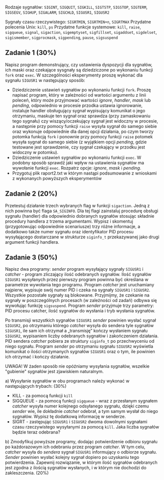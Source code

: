 Rodzaje sygnałów: `SIGINT`, `SIGQUIT`, `SIGKILL`, `SIGTSTP`, `SIGSTOP`, `SIGTERM`, `SIGSEGV`, `SIGHUP`, `SIGALARM`, `SIGCHLD`, `SIGUSR1`, `SIGUSR2`

Sygnały czasu rzeczywistego: `SIGRTMIN`, `SIGRTMIN+n`, `SIGRTMAX`
Przydatne polecenia Unix: `kill`, `ps`
Przydatne funkcje systemowe: `kill`, `raise`, `sigqueue`, `signal`, `sigaction`, `sigemptyset`, `sigfillset`, `sigaddset`, `sigdelset`, `sigismember`, `sigprocmask`, `sigpending`, `pause`, `sigsuspend`


## Zadanie 1 (30%)
Napisz program demonstrujący, czy ustawienia dyspozycji dla sygnałów, ich maski oraz czekające sysgnały są dziedziczone po wykonaniu funkcji `fork` oraz `exec`.
W szczególności eksperymenty proszę wykonać dla sygnału `SIGUSR1` w następujący sposób:

* Dziedziczenie ustawień sygnałów po wykonaniu funkcji `fork`. Proszę napisać program, który w zależności od wartości argumentu z linii poleceń, który może przyjmować wartości *ignore*, *handler*, *mask* lub *pending*, odpowiednio w procesie przodka ustawia ignorowanie, instaluje handler obsługujący sygnał wypisujący komunikat o jego otrzymaniu, maskuje ten sygnał oraz sprawdza (przy zamaskowaniu tego sygnału) czy wiszący/oczekujący sygnał jest widoczny w procesie, a następnie przy pomocy funkcji `raise` wysyła sygnał do samego siebie oraz wykonuje odpowiednie dla danej opcji działania, po czym tworzy potomka funkcją `fork` i ponownie przy pomocy funkcji `raise` potomek wysyła sygnał do samego siebie (z wyjątkiem opcji *pending*, gdzie testowane jest sprawdzenie, czy sygnał czekający w przodku jest widoczny w potomku).
* Dziedziczenie ustawień sygnałów po wykonaniu funkcji `exec`. W podobny sposób sprawdź jaki wpływ na ustawienia sygnałów ma wywołanie funkcji `exec`.  Rozpatrz opcje:  *ignore*, *mask* i *pending*.
* Przygotuj plik raport2.txt w którym nastąpi podsumowanie z wnioskami z wykonanych powyższych eksperymentów

## Zadanie 2 (20%)
Przetestuj działanie trzech wybranych flag w funkcji `sigaction`. Jedną z nich powinna być flaga `SA_SIGINFO`. Dla tej flagi zainstaluj procedurę obsługi sygnału (handler) dla odpowiednio dobranych sygnałów stosując składnie procedury handlera z trzema argumentami. Wypisz i skomentuj (przygotowując odpowiednie scenariusze) trzy różne informacje, a dodatkowo także numer sygnału oraz identyfikator PID procesu wysyłającego dostarczane w strukturze `siginfo_t` przekazywanej jako drugi argument funkcji handlera.

## Zadanie 3 (50%)
Napisz dwa programy: *sender* program wysyłający sygnały `SIGUSR1` i *catcher* - program zliczający ilość odebranych sygnałów. Ilość sygnałów `SIGUSR1` wysyłanych przez pierwszy program powinna być określana w parametrze wywołania tego programu. Program *catcher* jest uruchamiany najpierw, wypisuje swój numer PID i czeka na sygnały `SIGUSR1` i `SIGUSR2`. Wszystkie pozostałe sygnały są blokowane. Przyjmijmy, że czekanie na sygnały w poszczególnych procesach (w zależności od zadań) odbywa się wywołując funkcję `sigsuspend`. Program *sender* przyjmuje trzy parametry: PID procesu catcher, ilość sygnałów do wysłania i tryb wysłania sygnałów.

Po transmisji wszystkich sygnałów `SIGUSR1` *sender* powinien wysłać sygnał `SIGUSR2`, po otrzymaniu którego *catcher* wysyła do sendera tyle sygnałów `SIGUSR1`, ile sam ich otrzymał a „transmisję” kończy wysłaniem sygnału `SIGUSR2`, wypisaniem liczby odebranych sygnałów i zakończeniem działania. PID sendera *catcher* pobiera ze struktury `siginfo_t` po przechwyceniu od niego sygnału. Program *sender* po otrzymaniu sygnału `SIGUSR2` wyświetla komunikat o ilości otrzymanych sygnałów `SIGUSR1` oraz o tym, ile powinien ich otrzymać i kończy działanie.

UWAGA! W żaden sposób nie opóźniamy wysyłania sygnałów, wszelkie "gubienie" sygnałów jest zjawiskiem naturalnym.

a) Wysyłanie sygnałów w obu programach należy wykonać w następujących trybach: (30%)

* KILL - za pomocą funkcji `kill`
* SIGQUEUE - za pomocą funkcji `sigqueue` - wraz z przesłanym sygnałem *catcher* wysyła numer kolejnego odsyłanego sygnału, dzięki czemu *sender* wie, ile dokładnie *catcher* odebrał, a tym samym wysłał do niego sygnałów. Wypisz tę dodatkową informację w senderze.
* SIGRT - zastępując `SIGUSR1` i `SIGUSR2` dwoma dowolnymi sygnałami czasu rzeczywistego wysyłanymi za pomocą `kill`. Jaka liczba sygnałów będzie teraz odebrana?

b) Zmodyfikuj powyższe programy, dodając potwierdzenie odbioru sygnału po każdorazowym ich odebraniu przez program *catcher*. W tym celu, *catcher* wysyła do *sendera* sygnał `SIGUSR1` informujący o odbiorze sygnału. *Sender* powinien wysłać kolejny sygnał dopiero po uzyskaniu tego potwierdzenia. Zapewnij rozwiązanie, w którym ilość sygnałów odebranych jest zgodna z ilością sygnałów wysłanych, i w którym nie dochodzi do zakleszczenia. (20%)
